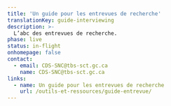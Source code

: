```yaml
---
title: 'Un guide pour les entrevues de recherche'
translationKey: guide-interviewing
description: >-
  L’abc des entrevues de recherche.
phase: live
status: in-flight
onhomepage: false
contact:
  - email: CDS-SNC@tbs-sct.gc.ca
    name: CDS-SNC@tbs-sct.gc.ca
links:
  - name: Un guide pour les entrevues de recherche
    url: /outils-et-ressources/guide-entrevue/
---
```

